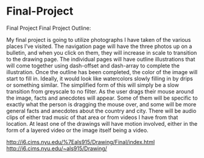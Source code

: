 # Final-Project
Final Project
Final Project Outline: 

My final project is going to utilize photographs I have taken of the various places I’ve visited. The navigation page will have the three photos up on a bulletin, and when you click on them, they will increase in scale to transition to the drawing page. The individual pages will have outline illustrations that will come together using dash-offset and dash-array to complete the illustration. Once the outline has been completed, the color of the image will start to fill in. Ideally, it would look like watercolors slowly filling in by drips or something similar. The simplified form of this will simply be a slow transition from greyscale to no filter.
As the user drags their mouse around the image, facts and anecdotes will appear. Some of them will be specific to exactly what the person is dragging the mouse over, and some will be more general facts and anecdotes about the country and city. There will be audio clips of either trad music of that area or from videos I have from that location. At least one of the drawings will have motion involved, either in the form of a layered video or the image itself being a video. 

http://i6.cims.nyu.edu/%7Eals915/Drawing/Final/index.html
http://i6.cims.nyu.edu/~als915/Drawing/
